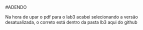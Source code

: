 #ADENDO


Na hora de upar o pdf para o lab3 acabei selecionando a versão desatualizada, o correto está dentro da pasta lb3 aqui do github
